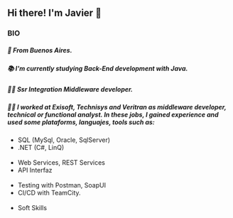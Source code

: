 ## Hi there! I'm Javier :wave:

### BIO
##### :round_pushpin: From Buenos Aires.
##### :books: I'm currently studying Back-End development with Java.
##### :technologist: Ssr Integration Middleware developer.
##### :man_technologist: I worked at Exisoft, Technisys and Veritran as middleware developer, technical or functional analyst. In these jobs, I gained experience and used some plataforms, languajes, tools such as: 

<ul>
<li>SQL (MySql, Oracle, SqlServer)</li>
<li>.NET (C#, LinQ)</li>
<br/>
<li>Web Services, REST Services</li>
<li>API Interfaz</li>
<br/>
<li>Testing with Postman, SoapUI</li>
<li>CI/CD with TeamCity.</li>
<br/>
<li>Soft Skills</li>
</ul>